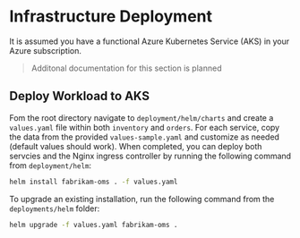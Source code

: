 # Infrastructure Deployment

It is assumed you have a functional Azure Kubernetes Service (AKS) in your Azure subscription.

> Additonal documentation for this section is planned

## Deploy Workload to AKS

Fom the root directory navigate to `deployment/helm/charts` and create a `values.yaml` file within both `inventory` and `orders`. For each service, copy the data from the provided `values-sample.yaml` and customize as needed (default values should work). When completed, you can deploy both servcies and the Nginx ingress controller by running the following command from `deployment/helm`:

```bash
helm install fabrikam-oms . -f values.yaml
```

To upgrade an existing installation, run the following command from the `deployments/helm` folder:

```bash
helm upgrade -f values.yaml fabrikam-oms .
```
